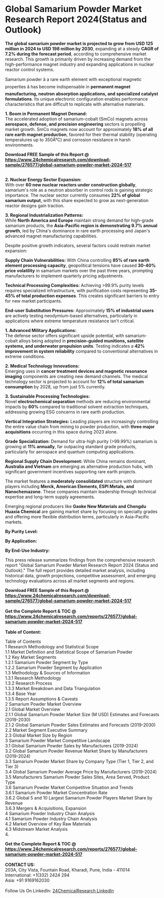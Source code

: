 <h1>Global Samarium Powder Market Research Report 2024(Status and Outlook)</h1><p><strong>The global samarium powder market is projected to grow from USD 125 million in 2024 to USD 198 million by 2030</strong>, expanding at a steady <strong>CAGR of 7.2% during the forecast period</strong>, according to comprehensive market research. This growth is primarily driven by increasing demand from the high-performance magnet industry and expanding applications in nuclear reactor control systems.</p><p>Samarium powder â a rare earth element with exceptional magnetic properties â has become indispensable in <strong>permanent magnet manufacturing, neutron absorption applications, and specialized catalyst formulations</strong>. Its unique electronic configuration enables performance characteristics that are difficult to replicate with alternative materials.</p><p><strong>1. Boom in Permanent Magnet Demand:</strong><br>
The accelerated adoption of samarium-cobalt (SmCo) magnets across <strong>aerospace, defense, and precision engineering</strong> sectors is propelling market growth. SmCo magnets now account for approximately <strong>18% of all rare earth magnet production</strong>, favored for their thermal stability (operating temperatures up to 350Â°C) and corrosion resistance in harsh environments.</p><div><b>Download FREE Sample of this Report @ 
            <a href="https://www.24chemicalresearch.com/download-sample/276577/global-samarium-powder-market-2024-517">
            https://www.24chemicalresearch.com/download-sample/276577/global-samarium-powder-market-2024-517</a></b></div><br><p><strong>2. Nuclear Energy Sector Expansion:</strong><br>
With over <strong>60 new nuclear reactors under construction globally</strong>, samarium's role as a neutron absorber in control rods is gaining strategic importance. The nuclear sector currently consumes <strong>22% of global samarium output</strong>, with this share expected to grow as next-generation reactor designs gain traction.</p><p><strong>3. Regional Industrialization Patterns:</strong><br>
While <strong>North America and Europe</strong> maintain strong demand for high-grade samarium products, the <strong>Asia-Pacific region is demonstrating 9.7% annual growth</strong>, led by China's dominance in rare earth processing and Japan's advanced magnet manufacturing capabilities.</p><p>Despite positive growth indicators, several factors could restrain market expansion:</p><p><strong>Supply Chain Vulnerabilities:</strong> With China controlling <strong>85% of rare earth element processing capacity</strong>, geopolitical tensions have caused <strong>30-40% price volatility</strong> in samarium markets over the past three years, prompting manufacturers to implement quarterly pricing adjustments.</p><p><strong>Technical Processing Complexities:</strong> Achieving &gt;99.9% purity levels requires specialized infrastructure, with purification costs representing <strong>35-45% of total production expenses</strong>. This creates significant barriers to entry for new market participants.</p><p><strong>End-user Substitution Pressures:</strong> Approximately <strong>15% of industrial users</strong> are actively testing neodymium-based alternatives, particularly in applications where extreme temperature resistance isn't critical.</p><p><strong>1. Advanced Military Applications:</strong><br>
The defense sector offers significant upside potential, with samarium-cobalt alloys being adopted in <strong>precision-guided munitions, satellite systems, and underwater propulsion units</strong>. Testing indicates a <strong>42% improvement in system reliability</strong> compared to conventional alternatives in extreme conditions.</p><p><strong>2. Medical Technology Innovations:</strong><br>
Emerging uses in <strong>cancer treatment devices and magnetic resonance imaging</strong> components are creating new demand channels. The medical technology sector is projected to account for <strong>12% of total samarium consumption</strong> by 2028, up from just 5% currently.</p><p><strong>3. Sustainable Processing Technologies:</strong><br>
Novel <strong>electrochemical separation</strong> methods are reducing environmental impacts by <strong>60%</strong> compared to traditional solvent extraction techniques, addressing growing ESG concerns in rare earth production.</p><p><strong>Vertical Integration Strategies:</strong> Leading players are increasingly controlling the entire value chain from mining to powder production, with <strong>three major acquisitions</strong> occurring in this space during 2023 alone.</p><p><strong>Grade Specialization:</strong> Demand for ultra-high purity (&gt;99.99%) samarium is growing at <strong>11% annually</strong>, far outpacing standard grade products, particularly for aerospace and quantum computing applications.</p><p><strong>Regional Supply Chain Development:</strong> While China remains dominant, <strong>Australia and Vietnam</strong> are emerging as alternative production hubs, with significant government incentives supporting rare earth projects.</p><p>The market features a <strong>moderately consolidated</strong> structure with dominant players including <strong>Merck, American Elements, ESPI Metals, and Nanochemazone</strong>. These companies maintain leadership through technical expertise and long-term supply agreements.</p><p>Emerging regional producers like <strong>Gaoke New Materials and Chengdu Huaxia Chemical</strong> are gaining market share by focusing on specialty grades and offering more flexible distribution terms, particularly in Asia-Pacific markets.</p><p><strong>By Purity Level:</strong></p><p><strong>By Application:</strong></p><p><strong>By End-Use Industry:</strong></p><p>This press release summarizes findings from the comprehensive research report "Global Samarium Powder Market Research Report 2024 (Status and Outlook)." The full report provides detailed market analysis, including historical data, growth projections, competitive assessment, and emerging technology evaluations across all market segments and regions.</p><div><b>Download FREE Sample of this Report @ 
            <a href="https://www.24chemicalresearch.com/download-sample/276577/global-samarium-powder-market-2024-517">
            https://www.24chemicalresearch.com/download-sample/276577/global-samarium-powder-market-2024-517</a></b></div><br><div><b>Get the Complete Report & TOC @ 
            <a href="https://www.24chemicalresearch.com/reports/276577/global-samarium-powder-market-2024-517">
            https://www.24chemicalresearch.com/reports/276577/global-samarium-powder-market-2024-517</a></b></div><br>
            <b>Table of Content:</b><p>Table of Contents<br />
1 Research Methodology and Statistical Scope<br />
1.1 Market Definition and Statistical Scope of Samarium Powder<br />
1.2 Key Market Segments<br />
1.2.1 Samarium Powder Segment by Type<br />
1.2.2 Samarium Powder Segment by Application<br />
1.3 Methodology & Sources of Information<br />
1.3.1 Research Methodology<br />
1.3.2 Research Process<br />
1.3.3 Market Breakdown and Data Triangulation<br />
1.3.4 Base Year<br />
1.3.5 Report Assumptions & Caveats<br />
2 Samarium Powder Market Overview<br />
2.1 Global Market Overview<br />
2.1.1 Global Samarium Powder Market Size (M USD) Estimates and Forecasts (2019-2030)<br />
2.1.2 Global Samarium Powder Sales Estimates and Forecasts (2019-2030)<br />
2.2 Market Segment Executive Summary<br />
2.3 Global Market Size by Region<br />
3 Samarium Powder Market Competitive Landscape<br />
3.1 Global Samarium Powder Sales by Manufacturers (2019-2024)<br />
3.2 Global Samarium Powder Revenue Market Share by Manufacturers (2019-2024)<br />
3.3 Samarium Powder Market Share by Company Type (Tier 1, Tier 2, and Tier 3)<br />
3.4 Global Samarium Powder Average Price by Manufacturers (2019-2024)<br />
3.5 Manufacturers Samarium Powder Sales Sites, Area Served, Product Type<br />
3.6 Samarium Powder Market Competitive Situation and Trends<br />
3.6.1 Samarium Powder Market Concentration Rate<br />
3.6.2 Global 5 and 10 Largest Samarium Powder Players Market Share by Revenue<br />
3.6.3 Mergers & Acquisitions, Expansion<br />
4 Samarium Powder Industry Chain Analysis<br />
4.1 Samarium Powder Industry Chain Analysis<br />
4.2 Market Overview of Key Raw Materials<br />
4.3 Midstream Market Analysis<br />
4.</p><div><b>Get the Complete Report & TOC @ 
            <a href="https://www.24chemicalresearch.com/reports/276577/global-samarium-powder-market-2024-517">
            https://www.24chemicalresearch.com/reports/276577/global-samarium-powder-market-2024-517</a></b></div><br><b>CONTACT US:</b><br>
            203A, City Vista, Fountain Road, Kharadi, Pune, India - 411014<br>
            International: +1(332) 2424 294<br>
            Asia: +91 9169162030 <br><br>
            Follow Us On LinkedIn: <a href="https://www.linkedin.com/company/24chemicalresearch/">24ChemicalResearch LinkedIn</a>